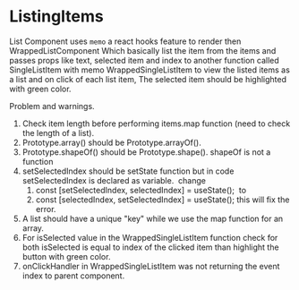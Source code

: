 # ListingItems


List Component uses `memo` a react hooks feature to render then WrappedListComponent
Which basically list the item from the items and passes props like text, selected item and index to another function called SingleListItem
with memo WrappedSingleListItem to view the listed items as a list and on click of each list item, The selected item should be highlighted with green color.

Problem and warnings.  
1. Check item length before performing items.map function (need to check the length of a list).
2. Prototype.array() should be Prototype.arrayOf().
3.  Prototype.shapeOf() should be Prototype.shape(). shapeOf is not a function
4. setSelectedIndex should be setState function but in code setSelectedIndex is declared as variable.  change 
    1. const [setSelectedIndex, selectedIndex] = useState();  to 
    2. const [selectedIndex, setSelectedIndex] = useState(); this will fix the error.
5. A list should have a unique "key" while we use the map function for an array.
6. For isSelected value in the WrappedSingleListItem function check for both isSelected is equal to index of the clicked item than highlight the button with green color.
7. onClickHandler in WrappedSingleListItem was not returning the event index to parent component. 
